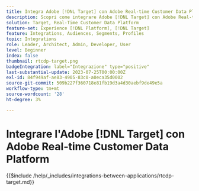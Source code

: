 ```yaml
---
title: Integra Adobe [!DNL Target] con Adobe Real-time Customer Data Platform
description: Scopri come integrare Adobe [!DNL Target] con Adobe Real-time Customer Data Platform.
solution: Target, Real-Time Customer Data Platform
feature-set: Experience [!DNL Platform], [!DNL Target]
feature: Integrations, Audiences, Segments, Profiles
topic: Integrations
role: Leader, Architect, Admin, Developer, User
level: Beginner
index: false
thumbnail: rtcdp-target.png
badgeIntegration: label="Integrazione" type="positive"
last-substantial-update: 2023-07-25T00:00:00Z
exl-id: 84f949af-ae83-4905-83c0-a0eca35d0002
source-git-commit: 509b227f360718e81fb19d3a4d30aebf9de49e5a
workflow-type: tm+mt
source-wordcount: '28'
ht-degree: 3%

---
```


# Integrare l&#39;Adobe [!DNL Target] con Adobe Real-time Customer Data Platform

{{$include /help/_includes/integrations-between-applications/rtcdp-target.md}}
